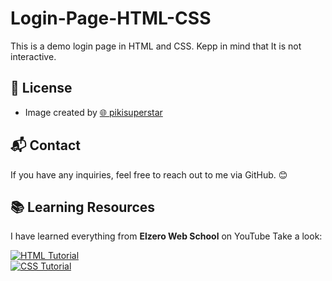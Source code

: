 # Login-Page-HTML-CSS
This is a demo login page in HTML and CSS.  Kepp in mind that It is not interactive.

## 📜 License
- Image created by [🌐 pikisuperstar](https://www.freepik.com/author/pikisuperstar)

## 📬 Contact
If you have any inquiries, feel free to reach out to me via GitHub. 😊

## 📚 Learning Resources  
I have learned everything from **Elzero Web School** on YouTube Take a look:  

[![HTML Tutorial](https://img.icons8.com/color/48/000000/html-5.png)](https://www.youtube.com/watch?v=6QAELgirvjs&list=PLDoPjvoNmBAw_t_XWUFbBX-c9MafPk9ji)  
[![CSS Tutorial](https://img.icons8.com/color/48/000000/css3.png)](https://www.youtube.com/watch?v=X1ulCwyhCVM&list=PLDoPjvoNmBAzjsz06gkzlSrlev53MGIKe)
